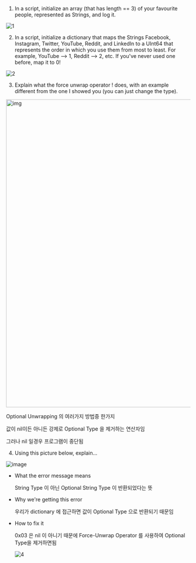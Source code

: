 

1. In a script, initialize an array (that has length == 3) of your favourite people, represented as Strings, and log it.

  ![1](https://user-images.githubusercontent.com/41810744/155834107-92984d7a-712f-4b0c-9814-afa0cfc27494.png)
  
2. In a script, initialize a dictionary that maps the Strings Facebook, Instagram, Twitter, YouTube, Reddit, and LinkedIn to a UInt64 that represents the order in which you use them from most to least. For example, YouTube --> 1, Reddit --> 2, etc. If you've never used one before, map it to 0!

  ![2](https://user-images.githubusercontent.com/41810744/155834127-3d3ad1c1-e6eb-4a68-9764-8ac47762464e.png) 

3. Explain what the force unwrap operator ! does, with an example different from the one I showed you (you can just change the type).


  <img width="841" alt="img" src="https://user-images.githubusercontent.com/41810744/155834818-dc300ed8-09f2-495e-89a4-ddd691509597.png">


  Optional Unwrapping 의 여러가지 방법중 한가지
  
  값이 nil이든 아니든 강제로 Optional Type 을 제거하는 연산자임 
  
  그러나 nil 일경우 프로그램이 중단됨 
  
  



4. Using this picture below, explain...

![image](https://user-images.githubusercontent.com/41810744/155834282-12516b69-981f-47b3-a01c-effca0ff6f3e.png)


 - What the error message means
    
    String Type 이 아닌 Optional String Type 이 반환되었다는 뜻
  
 
 - Why we're getting this error

    우리가 dictionary 에 접근하면 값이 Optional Type 으로 반환되기 때문임
    
    
 - How to fix it

    0x03 은 nil 이 아니기 때문에 Force-Unwrap Operator 를 사용하여 Optional Type을 제거하면됨 

    ![4](https://user-images.githubusercontent.com/41810744/155834609-15df3cb4-98aa-475f-920d-909cbfd89825.png)

